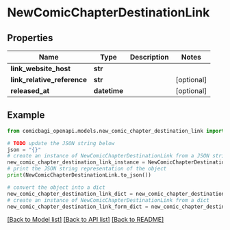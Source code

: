# NewComicChapterDestinationLink


## Properties

Name | Type | Description | Notes
------------ | ------------- | ------------- | -------------
**link_website_host** | **str** |  | 
**link_relative_reference** | **str** |  | [optional] 
**released_at** | **datetime** |  | [optional] 

## Example

```python
from comicbagi_openapi.models.new_comic_chapter_destination_link import NewComicChapterDestinationLink

# TODO update the JSON string below
json = "{}"
# create an instance of NewComicChapterDestinationLink from a JSON string
new_comic_chapter_destination_link_instance = NewComicChapterDestinationLink.from_json(json)
# print the JSON string representation of the object
print(NewComicChapterDestinationLink.to_json())

# convert the object into a dict
new_comic_chapter_destination_link_dict = new_comic_chapter_destination_link_instance.to_dict()
# create an instance of NewComicChapterDestinationLink from a dict
new_comic_chapter_destination_link_form_dict = new_comic_chapter_destination_link.from_dict(new_comic_chapter_destination_link_dict)
```
[[Back to Model list]](../README.md#documentation-for-models) [[Back to API list]](../README.md#documentation-for-api-endpoints) [[Back to README]](../README.md)


